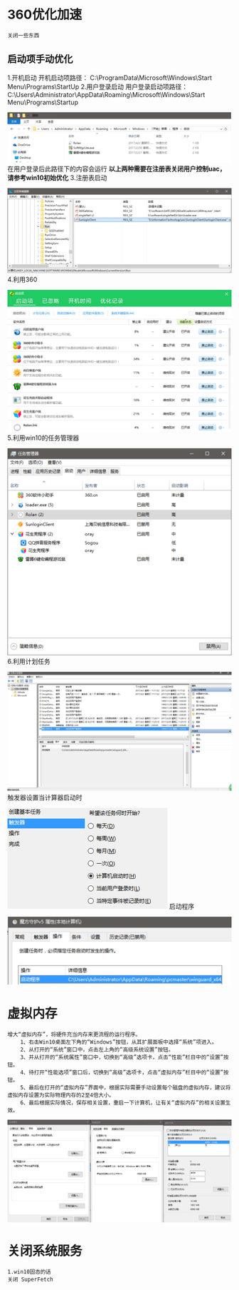# 360优化加速
```
关闭一些东西
```
## 启动项手动优化
1.开机启动
开机启动项路径：
C:\ProgramData\Microsoft\Windows\Start Menu\Programs\StartUp
2.用户登录启动
用户登录启动项路径：
C:\Users\Administrator\AppData\Roaming\Microsoft\Windows\Start Menu\Programs\Startup

![enter description here][1]
在用户登录后此路径下的内容会运行
**以上两种需要在注册表关闭用户控制uac，请参考win10初始优化**
3.注册表启动

![enter description here][2]
4.利用360

![enter description here][3]
5.利用win10的任务管理器

![enter description here][4]
6.利用计划任务

![enter description here][5]
触发器设置当计算器启动时

![enter description here][6]
启动程序

![enter description here][7]
# 虚拟内存
```
增大“虚拟内存”，将硬件充当内存来更流程的运行程序。
	1、右击Win10桌面左下角的“Windows”按钮，从其扩展面板中选择“系统”项进入。
	2、从打开的“系统”窗口中，点击左上角的“高级系统设置”按钮。
	3、并从打开的“系统属性”窗口中，切换到“高级”选项卡，点击“性能”栏目中的“设置”按钮。
	4、待打开“性能选项”窗口后，切换到“高级”选项卡，点击“虚拟内存”栏目中的“设置”按钮。
	5、最后在打开的“虚拟内存”界面中，根据实际需要手动设置每个磁盘的虚拟内存，建议将虚拟内存设置为实际物理内存的2至4倍大小。
	6、最后根据实际情况，保存相关设置，重启一下计算机，让有关“虚拟内存”的相关设置生效。
```
![enter description here][8]
# 关闭系统服务
```
1.win10固态的话
关闭 SuperFetch
```


  [1]: ./images/1491125515974.jpg "1491125515974"
  [2]: ./images/1491125523893.jpg "1491125523893"
  [3]: ./images/1491125528314.jpg "1491125528314"
  [4]: ./images/1491125560084.jpg "1491125560084"
  [5]: ./images/1491125563551.jpg "1491125563551"
  [6]: ./images/1491125566876.jpg "1491125566876"
  [7]: ./images/1491125570023.jpg "1491125570023"
  [8]: ./images/1491121246843.jpg "1491121246843"